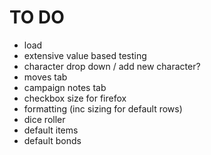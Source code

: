 # TO DO
- load
- extensive value based testing
- character drop down / add new character?
- moves tab
- campaign notes tab
- checkbox size for firefox
- formatting (inc sizing for default rows)
- dice roller
- default items
- default bonds
